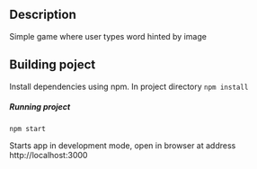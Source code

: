 ## Description

Simple game where user types word hinted by image

## Building poject

Install dependencies using npm. In project directory
`npm install`

 ##### Running project
`npm start` 

Starts app in development mode, open in browser at address http://localhost:3000

